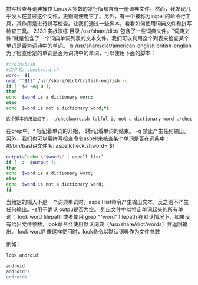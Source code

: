 拼写检查与词典操作
Linux大多数的发行版都含有一份词典文件。然而，我发现几乎没人在意过这个文件，更别提使用它了。另外，有一个被称为aspell的命令行工具，其作用是进行拼写检查。让我们通过一些脚本，看看如何使用词典文件和拼写检查工具。
2.13.1 实战演练
目录 /usr/share/dict/ 包含了一些词典文件。“词典文件”就是包含了一个词典单词列表的文本文件。我们可以利用这个列表来检查某个单词是否为词典中的单词。 ls /usr/share/dict/american-english british-english
为了检查给定的单词是否为词典中的单词，可以使用下面的脚本：

```bash
#!/bin/bash
#文件名: checkword.sh
word=  $1
grep "^$1$" /usr/share/dict/british-english -q
if [  $? -eq 0 ]; 
then
echo  $word is a dictionary word;
else
echo  $word is not a dictionary word;fi

这个脚本的用法如下： ./checkword.sh fulful is not a dictionary word ./checkword.sh foolfool is a dictionary word
```

在grep中，^ 标记着单词的开始，  $标记着单词的结束。
-q 禁止产生任何输出。
另外，我们也可以用拼写检查命令aspell来核查某个单词是否在词典中：#!/bin/bash#文件名: aspellcheck.shword=  $1

```bash
output=`echo \"$word\" | aspell list`
if [ -z  $output ]; 
then
echo  $word is a dictionary word;
else
echo  $word is not a dictionary word;
fi
```


当给定的输入不是一个词典单词时，aspell list命令产生输出文本，反之则不产生任何输出。-z用于确认  outpu是否为空。
列出文件中以特定单词起头的所有单词： look word filepath
或者使用 grep "^word" filepath
在默认情况下，如果没有给出文件参数，look命令会使用默认词典（/usr/share/dict/words）并返回输出。 look word# 像这样使用时，look命令以默认词典作为文件参数

例如：

```bash
look android

android
android's
androids
```

 